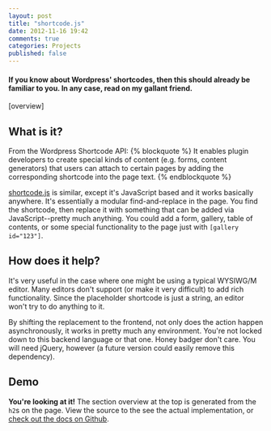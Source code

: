 ```yaml
---
layout: post
title: "shortcode.js"
date: 2012-11-16 19:42
comments: true
categories: Projects
published: false
---
```


#### If you know about Wordpress' shortcodes, then this should already be familiar to you. In any case, read on my gallant friend.

<!-- more -->

[overview]

## What is it?

From the Wordpress Shortcode API:
{% blockquote %}
It enables plugin developers to create special kinds of content (e.g. forms, content generators) that users can attach to certain pages by adding the corresponding shortcode into the page text.
{% endblockquote %}

[shortcode.js](https://github.com/nicinabox/shortcode.js) is similar, except it's JavaScript based and it works basically anywhere. It's essentially a modular find-and-replace in the page. You find the shortcode, then replace it with something that can be added via JavaScript--pretty much anything. You could add a form, gallery, table of contents, or some special functionality to the page just with `[gallery id="123"]`.

## How does it help?

It's very useful in the case where one might be using a typical WYSIWG/M editor. Many editors don't support (or make it very difficult) to add rich functionality. Since the placeholder shortcode is just a string, an editor won't try to do anything to it.

By shifting the replacement to the frontend, not only does the action happen asynchronously, it works in pretty much any environment. You're not locked down to this backend language or that one. Honey badger don't care. You will need jQuery, however (a future version could easily remove this dependency).

## Demo

**You're looking at it!** The section overview at the top is generated from the `h2`s on the page. View the source to the see the actual implementation, or [check out the docs on Github](https://github.com/nicinabox/shortcode.js).

<script src="https://raw.github.com/nicinabox/shortcode.js/master/dist/jquery.shortcode.min.js"></script>
<script src="https://raw.github.com/nicinabox/shortcode.js/master/dist/jquery.shortcode.services.js"></script>
<script type="text/javascript">
  $('.entry-content').shortcode();
</script>
